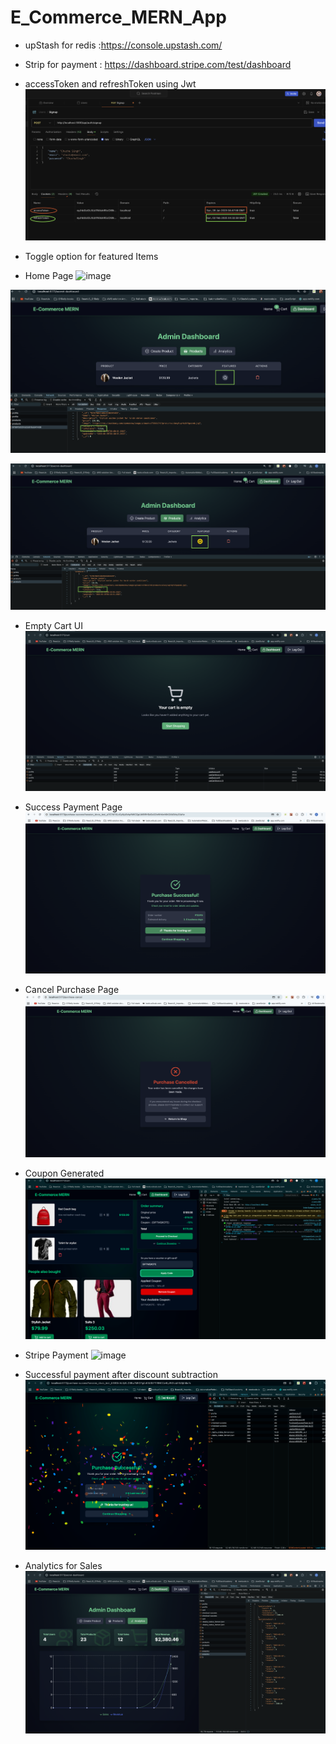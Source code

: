 # E_Commerce_MERN_App

* upStash for redis :https://console.upstash.com/

* Strip for payment : https://dashboard.stripe.com/test/dashboard

- accessToken and refreshToken using Jwt
![image](./redis_tokens.png)
-   Toggle option for featured Items

-  Home Page
![image](./homePage.png)

![image](./featured_toggle1.png)

![image](./featured_toggle2.png)

- Empty Cart UI
![image](./emptyCart.png)

- Success Payment Page
![image](./purchaseSuccess.png)

- Cancel Purchase Page
![image](./purchasCancel.png)

- Coupon Generated
![image](./CoupenGnerated.png)

- Stripe Payment
![image](./StripPayments.png)

- Successful payment after discount subtraction
![image](./SuccessfulPayment.png)

- Analytics for Sales
![image](./analytics.png)